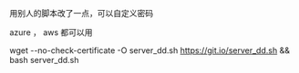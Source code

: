 用别人的脚本改了一点，可以自定义密码

azure  ， aws 都可以用

wget --no-check-certificate -O server_dd.sh https://git.io/server_dd.sh && bash server_dd.sh

